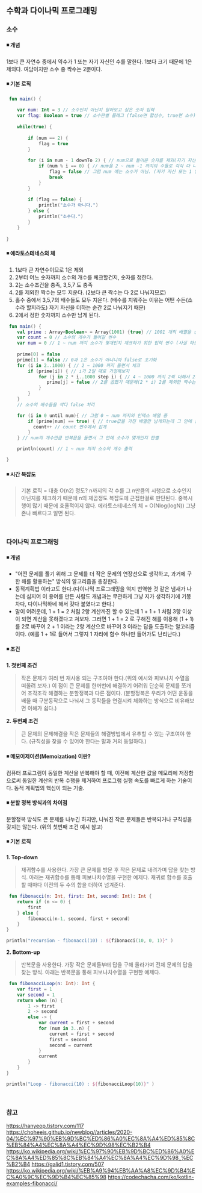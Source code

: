 ## 수학과 다이나믹 프로그래밍

### 소수
#### ◾ 개념
1보다 큰 자연수 중에서 약수가 1 또는 자기 자신인 수를 말한다. 1보다 크기 때문에 1은 제외다. 여담이지만 소수 중 짝수는 2뿐이다.

#### ◾ 기본 로직

```Kotlin
 fun main() {
    
    var num: Int = 3 // 소수인지 아닌지 알아보고 싶은 숫자 입력
    var flag: Boolean = true // 소수판별 플래그 (false면 합성수, true면 소수)
    
    while(true) {
        
        if (num == 2) {
            flag = true
        }
        
        for (i in num - 1 downTo 2) { // num으로 들어온 숫자를 제외(자기 자신 제외)하고 1씩 감소해서 2까지 모든 수로
            if (num % i == 0) { // num을 2 ~ num -1 까지의 수들로 각각 다 나눠봤을 때 '하나라도' 나눠 떨어지는 수가 걸린다?
                flag = false // 그럼 num 얘는 소수가 아님. (자기 자신 또는 1 말고는 그 어떤 수로도 나눠 떨어지면 안되기 때문)
                break
            }
        }
        
        if (flag == false) {
            println("소수가 아니다.")
        } else {
            println("소수다.")
        }
    }
    
}
```

#### ◾ 에라토스테네스의 체

1. 1보다 큰 자연수이므로 1은 제외
2. 2부터 어느 숫자까지 소수의 개수를 체크할건지, 숫자를 정한다.
3. 2는 소수조건을 충족, 3,5,7 도 충족
4. 2를 제외한 짝수는 모두 지운다. (2보다 큰 짝수는 다 2로 나눠지므로)
5. 홀수 중에서 3,5,7의 배수들도 모두 지운다. (배수를 지워주는 이유는 어떤 수든(소수라 할지라도) 자기 자신을 더하는 순간 2로 나눠지기 때문)
6. 2에서 정한 숫자까지 소수만 남게 된다.

```Kotlin
 fun main() {
    val prime : Array<Boolean> = Array(1001) {true} // 1001 개의 배열을 선언하고 모든 배열을 boolean 값을 true로 초기화한다. ( 1001개를 하는 이유는 1~1000까지 소수인 수(true), 소수가 아닌 수(false)로 가려내어 소수가 몇개 있는지 가려내기 위해서인데, 배열 인덱스는 0부터 시작하므로 0~1000까지 1001개의 배열을 선언해줬다.)
    var count = 0 // 소수의 개수가 들어갈 변수
    var num = 0 // 1 ~ num 까지 소수가 몇개인지 체크하기 위한 입력 변수 (사실 하드코딩으로 입력해주는거지만)
    
    prime[0] = false
    prime[1] = false // 0과 1은 소수가 아니니까 false로 초기화
    for (i in 2..1000) { // 2 ~ 1000 까지 돌면서 체크
        if (prime[i]) { // i가 2일 때로 가정해보자
            for (j in 2 * i..1000 step i) { // 4 ~ 1000 까지 2씩 더해서 2의 배수 제거, 6 ~ 1000까지 3씩 더해서 3의 배수 싹 다 제거, 8 ~ 1000까지 4씩 더해서 4의 배수 싹 다 제거 ... 
               prime[j] = false // 2를 곱했기 때문에(2 * i) 2를 제외한 짝수는 다 걸러지고 (2보다 큰 짝수들은 다 2로 나눠지니까 소수에서 탈락), 어떤 홀수라도 자기 자신을 더하게 되면(step i) 무조건 2로 나눠지므로 다 탈락
            }
        }
    }
    // 소수의 배수들을 싹다 false 처리

    for (i in 0 until num){ // 그럼 0 ~ num 까지의 인덱스 배열 중
        if (prime[num] == true) { // true값을 가진 배열만 남게되는데 그 안에 들은 수들이 소수다.
          count++ // count 변수에서 집계
        }
    } // num의 개수만큼 반복문을 돌면서 그 안에 소수가 몇개인지 판별

    println(count) // 1 ~ num 까지 소수의 개수 출력

}
```

#### ◾ 시간 복잡도
> 기본 로직 = 대충 O(n2) 정도? n까지의 각 수를 그 n만큼의 시행으로 소수인지 아닌지를 체크하기 때문에 n의 제곱정도 복잡도에 근접한걸로 판단된다. 중복시행이 많기 때문에 효율적이지 않다.
> 에라토스테네스의 체 = O(Nlog(logN)) 그냥 존나 빠르다고 알면 된다.

</br>

### 다이나믹 프로그래밍
#### ◾ 개념
- "어떤 문제를 풀기 위해 그 문제를 더 작은 문제의 연장선으로 생각하고, 과거에 구한 해를 활용하는" 방식의 알고리즘을 총칭한다. 
- 동적계획법 이라고도 한다.(다이나믹 프로그래밍을 억지 번역한 것 같은 냄새가 나는데 심지어 이 용어를 만든 사람도 개념과는 무관하게 그냥 지가 생각하기에 기똥차다, 다이나믹하네 해서 갖다 붙였다고 한다.) 
- 말이 어려운데, 1 + 1 = 2 처럼 2항 계산까진 할 수 있는데 1 + 1 + 1 처럼 3항 이상이 되면 계산을 못하겠다고 쳐보자. 그러면 1 + 1 = 2 로 구해진 해를 이용해 (1 + 1)를 2로 바꾸어 2 + 1 이라는 2항 계산으로 바꾸어 3 이라는 답을 도출하는 알고리즘이다. (예를 1 + 1로 들어서 그렇지 1 자리에 함수 하나만 들어가도 난리난다.)

#### ◾ 조건  
**1. 첫번째 조건**  
> 작은 문제가 여러 번 재사용 되는 구조여야 한다.(위의 예시와 피보나치 수열을 떠올려 보자.) 이 점이 큰 문제를 한꺼번에 해결하기 어려워 단순히 문제를 쪼개어 조각조각 해결하는 분할정복과 다른 점이다. (분할정복은 우리가 어떤 운동을 배울 때 구분동작으로 나눠서 그 동작들을 연결시켜 체화하는 방식으로 비유해보면 이해가 쉽다.)

**2. 두번째 조건**  
> 큰 문제의 문제해결을 작은 문제들의 해결방법에서 유추할 수 있는 구조여야 한다. (규칙성을 찾을 수 있어야 한다는 말과 거의 동일하다.)

#### ◾ 메모이제이션(Memoization) 이란?
컴퓨터 프로그램이 동일한 계산을 반복해야 할 때, 이전에 계산한 값을 메모리에 저장함으로써 동일한 계산의 반복 수행을 제거하여 프로그램 실행 속도를 빠르게 하는 기술이다. 동적 계획법의 핵심이 되는 기술.

#### ◾ 분할 정복 방식과의 차이점
분할정복 방식도 큰 문제를 나누긴 하지만, 나눠진 작은 문제들은 반복되거나 규칙성을 갖지는 않는다. (위의 첫번째 조건 예시 참고)

#### ◾ 기본 로직
**1. Top-down**  
> 재귀함수를 사용한다. 가장 큰 문제를 방문 후 작은 문제로 내려가며 답을 찾는 방식. 아래는 재귀함수를 통해 피보나치수열을 구현한 예제다.  재귀로 함수를 호출할 때마다 이전의 두 수의 합을 더하여 넘겨준다.
```Kotlin
 fun fibonacci(n: Int, first: Int, second: Int): Int {
    return if (n <= 0) {
        first
    } else {
        fibonacci(n-1, second, first + second)
    }
}

println("recursion - fibonacci(10) : ${fibonacci(10, 0, 1)}" )
```

**2. Bottom-up**  
> 반복문을 사용한다. 가장 작은 문제들부터 답을 구해 올라가며 전체 문제의 답을 찾는 방식. 아래는 반복문을 통해 피보나치수열을 구현한 예제다.
```Kotlin
 fun fibonacciLoop(n: Int): Int {
    var first = 1
    var second = 1
    return when (n) {
        1 -> first
        2 -> second
        else -> {
            var current = first + second
            for (num in 3..n) {
                current = first + second
                first = second
                second = current
            }
            current
        }
    }
}

println("Loop - fibonacci(10) : ${fibonacciLoop(10)}" )
```

</br>

### 참고
https://hanyeop.tistory.com/117
https://choheeis.github.io/newblog//articles/2020-04/%EC%97%90%EB%9D%BC%ED%86%A0%EC%8A%A4%ED%85%8C%EB%84%A4%EC%8A%A4%EC%9D%98%EC%B2%B4
https://ko.wikipedia.org/wiki/%EC%97%90%EB%9D%BC%ED%86%A0%EC%8A%A4%ED%85%8C%EB%84%A4%EC%8A%A4%EC%9D%98_%EC%B2%B4
https://galid1.tistory.com/507
https://ko.wikipedia.org/wiki/%EB%A9%94%EB%AA%A8%EC%9D%B4%EC%A0%9C%EC%9D%B4%EC%85%98
https://codechacha.com/ko/kotlin-examples-fibonacci/



